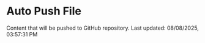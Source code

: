 # Auto Push File

Content that will be pushed to GitHub repository.
Last updated: 08/08/2025, 03:57:31 PM
